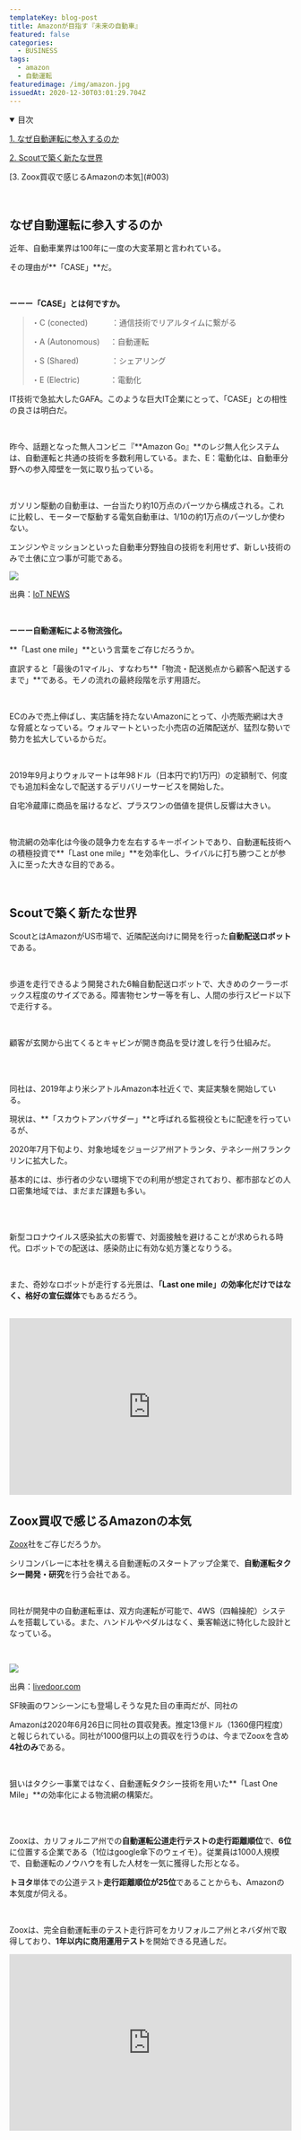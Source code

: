 ```yaml
---
templateKey: blog-post
title: Amazonが目指す『未来の自動車』
featured: false
categories:
  - BUSINESS
tags:
  - amazon
  - 自動運転
featuredimage: /img/amazon.jpg
issuedAt: 2020-12-30T03:01:29.704Z
---
```

<details open><summary>目次</summary>

[1. なぜ自動運転に参入するのか](#001)

[2. Scoutで築く新たな世界](#002)

\[3. Zoox買収で感じるAmazonの本気](#003)





</details>

<br>

<div id="001">

## なぜ自動運転に参入するのか

近年、自動車業界は100年に一度の大変革期と言われている。

その理由が**「CASE」**だ。

<br>

**ーーー「CASE」とは何ですか。**

> ・C (conected)　　　：通信技術でリアルタイムに繋がる
>
> ・A (Autonomous) 　：自動運転
>
> ・S (Shared)  　 　 　   ：シェアリング
>
> ・E (Electric) 　 　 　：電動化

IT技術で急拡大したGAFA。このような巨大IT企業にとって、「CASE」との相性の良さは明白だ。

<br>

昨今、話題となった無人コンビニ『**Amazon Go』**のレジ無人化システムは、自動運転と共通の技術を多数利用している。また、E：電動化は、自動車分野への参入障壁を一気に取り払っている。

<br>

ガソリン駆動の自動車は、一台当たり約10万点のパーツから構成される。これに比較し、モーターで駆動する電気自動車は、1/10の約1万点のパーツしか使わない。

エンジンやミッションといった自動車分野独自の技術を利用せず、新しい技術のみで土俵に立つ事が可能である。

![](/img/adobestock_318140370.jpg)

出典：[IoT NEWS](https://iotnews.jp/category/connected-car)

<br>

**ーーー自動運転による物流強化。**

**「Last one mile」**という言葉をご存じだろうか。

直訳すると「最後の1マイル」、すなわち**「物流・配送拠点から顧客へ配送するまで」**である。モノの流れの最終段階を示す用語だ。

<br>

ECのみで売上伸ばし、実店舗を持たないAmazonにとって、小売販売網は大きな脅威となっている。ウォルマートといった小売店の近隣配送が、猛烈な勢いで勢力を拡大しているからだ。

<br>

2019年9月よりウォルマートは年98ドル（日本円で約1万円）の定額制で、何度でも追加料金なしで配送するデリバリーサービスを開始した。

自宅冷蔵庫に商品を届けるなど、プラスワンの価値を提供し反響は大きい。

<br>

物流網の効率化は今後の競争力を左右するキーポイントであり、自動運転技術への積極投資で**「Last one mile」**を効率化し、ライバルに打ち勝つことが参入に至った大きな目的である。

<br>

</div>

<div id="002">

## Scoutで築く新たな世界

ScoutとはAmazonがUS市場で、近隣配送向けに開発を行った**自動配送ロボット**である。

<br>

歩道を走行できるよう開発された6輪自動配送ロボットで、大きめのクーラーボックス程度のサイズである。障害物センサー等を有し、人間の歩行スピード以下で走行する。

<br>

顧客が玄関から出てくるとキャビンが開き商品を受け渡しを行う仕組みだ。

<br><br>

同社は、2019年より米シアトルAmazon本社近くで、実証実験を開始している。

現状は、**「スカウトアンバサダー」**と呼ばれる監視役ともに配達を行っているが、

2020年7月下旬より、対象地域をジョージア州アトランタ、テネシー州フランクリンに拡大した。

基本的には、歩行者の少ない環境下での利用が想定されており、都市部などの人口密集地域では、まだまだ課題も多い。

<br>

<br>

新型コロナウイルス感染拡大の影響で、対面接触を避けることが求められる時代。ロボットでの配送は、感染防止に有効な処方箋となりうる。

<br>

また、奇妙なロボットが走行する光景は、**「Last one mile」**の効率化だけではなく、格好の**宣伝媒体**でもあるだろう。

<br>

<iframe width="100%" height="315" src="https://www.youtube.com/embed/6rCki2hXUg4" frameborder="0" allow="accelerometer; autoplay; clipboard-write; encrypted-media; gyroscope; picture-in-picture" allowfullscreen></iframe>

</div>



<div id="003">

## Zoox買収で感じるAmazonの本気

[Zoox](https://zoox.com/)社をご存じだろうか。

シリコンバレーに本社を構える自動運転のスタートアップ企業で、**自動運転タクシー開発・研究**を行う会社である。

<br>

同社が開発中の自動運転車は、双方向運転が可能で、4WS（四輪操舵）システムを搭載している。また、ハンドルやペダルはなく、乗客輸送に特化した設計となっている。

<br>

![](/img/bcaf5_1382_7fbf7534d17511500f59cb2dcd4ffca8.png)

出典：[livedoor.com](https://news.livedoor.com/article/detail/8357964/)

SF映画のワンシーンにも登場しそうな見た目の車両だが、同社の



Amazonは2020年6月26日に同社の買収発表。推定13億ドル（1360億円程度）と報じられている。同社が1000億円以上の買収を行うのは、今までZooxを含め**4社のみ**である。

<br>

狙いはタクシー事業ではなく、自動運転タクシー技術を用いた**「Last One Mile」**の効率化による物流網の構築だ。

<br>

<br>

Zooxは、カリフォルニア州での**自動運転公道走行テストの走行距離順位**で、**6位**に位置する企業である（1位はgoogle傘下のウェイモ）。従業員は1000人規模で、自動運転のノウハウを有した人材を一気に獲得した形となる。

**トヨタ**単体での公道テスト**走行距離順位が25位**であることからも、Amazonの本気度が伺える。

<br>



Zooxは、完全自動運転車のテスト走行許可をカリフォルニア州とネバダ州で取得しており、**1年以内に商用運用テスト**を開始できる見通しだ。

<iframe width="100%" height="315" src="https://www.youtube.com/embed/Z3Nf1jysanw" frameborder="0" allow="accelerometer; autoplay; clipboard-write; encrypted-media; gyroscope; picture-in-picture" allowfullscreen></iframe>

</div>



<div id="004">